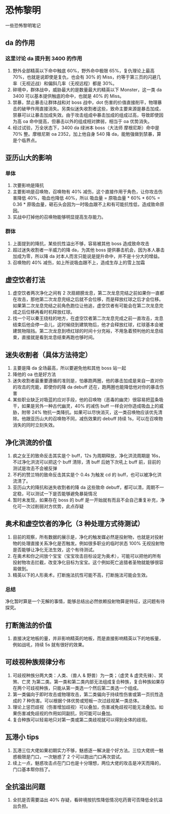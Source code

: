 # 恐怖黎明

一些恐怖黎明笔记

## da 的作用
### 这里讨论 da 提升到 3400 的作用
1. 野外全部精英以下命中触底 60%，野外命中极限 65%，复仇理论上最高 70%，也就是说即使是复仇，也会有 30% 的 Miss，约等于第三页的闪避几率（无视近战）和偏斜几率（无视远程）都是 30%。
1. 碎境中，群体战中，威胁最大的是数量最大的精英以下 Monster，这一类 da 3400 可以基本提供触底的命中，也就是 40% 的 Miss。
1. 禁暴，禁止暴击让群体战和对 boss 战中，dot 伤害的价值直接削平，物理暴击的破甲作用直接消失。另类似迷失收割者这些，致命主要来源是暴击加成，禁暴可以让暴击加成失效。由于攻击组成中暴击加成的组成过高，导致即使因为高 oa 命中提高，但暴击以外的组成相对脾弱，相当于 oa 优势消失。
1. 经过试验，万全状态下，3400 da 绿洲本 boss（大法师 摩根尼斯）命中是 70% 整。摩根尼斯 oa 2352，加上他自身 540 降 da，能勉强做到禁暴，算是个临界点。

## 亚历山大的影响
### 单体
1. 次要影响是降抗
1. 主要影响是召唤物，召唤物有 40% 减伤，这个直接作用于角色，让你攻击伤害降低 40%，吸血也降低 40%，所以 吸血量 = 原吸血量 * 60% * 60% = 0.36 * 原吸血量，砸石头会因为一时吸血跟不上和有可能抗性低，造成致命原因。
1. 实战中打掉他的召唤物能够明显提高生存能力。
### 群体
1. 上面提到的降抗，某些抗性溢出不够，容易被其他 boss 造成致命攻击
1. 超过迷失收割者一半威力的降 da，为其他 boss 提供暴击机会，因为本人暴击加成为零，所以降 da 对本人而言只能说是提升命中，并不是十分大的增益。
1. 召唤物的 40% 减伤，如上所说吸血跟不上，造成生存上的雪上加霜

## 虚空饮者打法
1. 虚空饮者两次净化之间有 2 次扇翅膀龙息，第二次龙息完结之前如果你一直都在攻击，那他第二次龙息完结之后就不会位移，而是释放红球之后才会位移。如果第二次龙息完结之前角色跑位让他追，虚空饮者有可能会在第二次龙息完成之后位移再看时机释放红球。
1. 找一个可以秦王绕柱的地方，在虚空饮者第二次龙息完成之前一直攻击，龙息结束后他会停一会儿，这时候绕到建筑物后，他才会释放红球，红球基本会被建筑物阻挡。第二次龙息到喷红球的时间十分充裕，不用急着预判他的龙息结束，直接就是看到龙息结束再跑也够时间。

## 迷失收割者（具体方法待定）
1. 主要是降 da 全场最高，所以要避免他和其他 boss 站一起
1. 降他的 oa 也是好方法
1. 迷失收割者最重要遵循的准则是，怕暴跑两圈，他的暴击加成是来自一直对你的攻击的充能，即使你的降 da debuff 还在，跑两圈也能降低他对你的暴击伤害
1. 某些职业缺乏对吸蓝的应对手段，他的召唤物（恶毒的幽灵）很容易把蓝条吸干，如果是另外一种古代幽灵，40% 的减伤 buff 一样会对你造成吸血上的威胁，附带 24% 物抗一类降抗。如果可以尽快消灭，这一类召唤物应该优先清除。他跟亚历山大的召唤物不同，减伤效果的 debuff 持续 1s，可以在召唤物消失的同时立刻失效。

## 净化洪流的价值
1. 疯之女王的致命反击其实是个 buff，12s 为周期释放，净化洪流周期是 16s，不过净化洪流可以把这个 buff 清除，清 buff 后她下次吼上 buff 前，目前的测试是攻击不会被反弹
1. 不朽的赞兰特的致命反击其实是个 0.4s 为触发 cd 的 buff，也可以被净化洪流清了。
1. 亚历山大的降抗和迷失收割者的降 da 这些致命 debuff，都可以清，周期不一定稳，可以测试一下是否能够避免暴毙情况
1. 暂时未发现，如果存在 boss 的 buff 是一开始就有而且不会自己重复补充，净化可一次过削弱对方优势，此点存疑

## 奥术和虚空饮者的净化（3 种处理方式待测试）
1. 目前的观察，所有数据的展示是，净化的触发媒必然是投射物，也就是对投射物的处理直接关系净化是否触发。例如很多职业的临时状态 100% 无视投射物是否能够让净化无法生效，这个有待测试。
1. 在奥术和你之间放个宝宝（宝宝攻击目标设定为奥术），可能可以把他的所有投射物攻击拦截，改变净化目标为宝宝。这个例如死亡追猎者圣物就能够很容易做到。
1. 精英以下的人形奥术，打断施法抗性可能不高，打断施法可能会生效。
### 总结
净化暂时算是一个无解的事情，能够总结出必然依赖投射物算是特征，这问题有待探究。

## 打断施法的价值
1. 直接决定地板的量，并非影响精英的地板，而是直接影响精英以下的地板量，例如战吼，持续 5s 就有很好的效果。

## 可歧视种族规律分布
1. 可歧视种族分两大类：人类、（兽人 & 野兽）为一类；（虚灵 & 虚灵先锋）、冥煞、亡灵 为第二类。第一类和第二类内部无法组成复合种族，复合种族如果存在两个可歧视种族，只能从第一类选一个然后第二类选一个组成。
1. 第一类偏向于即时攻击或物理攻击，第二类偏向于持续性伤害或第一页抗性造成的 7 种伤害。可以根据个体优势或短板一次过歧视某一类总体。
1. 理论上惩罚歧视（伤害增加歧视）可以叠加，伤害减免歧视可能无法叠加。如果伤害减免歧视的作用如同副抗，则可能可以叠加。
1. 复合种族可以轻易地只对第一类或第二类歧视就可以得到全体的歧视。

## 瓦港小 tips
1. 瓦港三位大佬如果初期实力不够，魅惑逐一解决是个好方法。三位大佬统一魅惑极限是门口，一次魅惑了 2 个可以跑出门口再次尝试。
1. 续上一点，魅惑攻击点在门口也是十分理想，两位大佬的攻击是冲天而降的，门口基本帮你挡了。

## 全抗溢出问题
1. 全抗是否需要溢出 40% 存疑，看碎境按抗性降低情况吃药膏可否降低全抗溢出负担。
